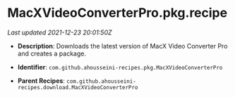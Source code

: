 # MacXVideoConverterPro.pkg.recipe

_Last updated 2021-12-23 20:01:50Z_

- **Description**: Downloads the latest version of MacX Video Converter Pro and creates a package.

- **Identifier**: `com.github.ahousseini-recipes.pkg.MacXVideoConverterPro`

- **Parent Recipes**: `com.github.ahousseini-recipes.download.MacXVideoConverterPro`
